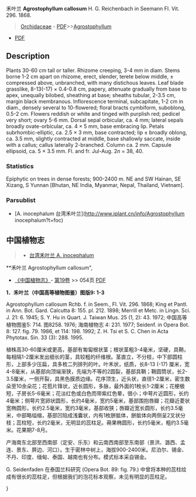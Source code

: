 禾叶兰 **Agrostophyllum callosum** H. G. Reichenbach in Seemann Fl. Vit. 296. 1868.

> [Orchidaceae](http://www.iplant.cn/info/Orchidaceae?t=foc) - [PDF](http://www.iplant.cn/foc/pdf/Orchidaceae.pdf)>>[Agrostophyllum](http://www.iplant.cn/info/Agrostophyllum?t=foc)
 - [PDF](http://www.iplant.cn/foc/pdf/Agrostophyllum.pdf)

## Description

Plants 30-60 cm tall or taller. Rhizome creeping, 3-4 mm in diam. Stems borne 1-2 cm apart on rhizome, erect, slender, terete below middle, ± compressed above, unbranched, with many distichous leaves. Leaf blade grasslike, 8-13(-17) × 0.4-0.8 cm, papery, attenuate gradually from base to apex, unequally bilobed, sheathing at base; sheaths tubular, 2-3.5 cm, margin black membranous. Inflorescence terminal, subcapitate, 1-2 cm in diam., densely several to 10-flowered; floral bracts cymbiform, suboblong, 0.5-2 cm. Flowers reddish or white and tinged with purplish red; pedicel very short; ovary 5-6 mm. Dorsal sepal orbicular, ca. 4 mm; lateral sepals broadly ovate-orbicular, ca. 4 × 5 mm, base embracing lip. Petals subrhombic-elliptic, ca. 2.5 × 3 mm, base contracted; lip ± broadly oblong, ca. 3.5 mm, slightly contracted at middle, base shallowly saccate, inside with a callus; callus laterally 2-branched. Column ca. 2 mm. Capsule ellipsoid, ca. 5 × 3.5 mm. Fl. and fr. Jul-Aug. 2*n* = 38, 40.

### Statistics
Epiphytic on trees in dense forests; 900-2400 m. NE and SW Hainan, SE Xizang, S Yunnan [Bhutan, NE India, Myanmar, Nepal, Thailand, Vietnam].

### Parsublist

* [A.  inocephalum  台湾禾叶兰](http://www.iplant.cn/info/Agrostophyllum inocephalum?t=foc)

## 中国植物志

> * [台湾禾叶兰  A.  inocephalum](Agrostophyllum-inocephalum-台湾禾叶兰.md)

**禾叶兰 Agrostophyllum callosum",

* [《中国植物志》](http://www.iplant.cn/frps)- [第19卷](http://www.iplant.cn/frps/vol/19) >> 054页 [PDF](http://www.iplant.cn/frps/pdf/19/054.pdf)

**1．禾叶兰（中国高等植物图鉴）图版9: 1-3**

Agrostophyllum callosum Rchb. f. in Seem., Fl. Vit. 296. 1868; King et Pantl. in Ann. Bot. Gard. Calcutta 8: 155. pl. 212. 1898; Merrill et Metc. in Lingn. Sci. J. 21: 6. 1945; S. Y. Hu in Quart. J. Taiwan Mus. 25 (1, 2): 43. 1972; 中国高等植物图鉴5: 714. 图8258. 1976; 海南植物志 4: 231. 1977; Seidenf. in Opera Bot. 8: 127. fig. 79. 1986, et 114: 198. 1992; Z. H. Tsi et S. C. Chen in Acta Phytotax. Sin. 33 (3): 288. 1995.

植株高30-60厘米或更高，基部有匍匐根状茎；根状茎粗3-4毫米，坚硬，具鞘，每相隔1-2厘米发出细长的茎，具较粗的纤维根。茎直立，不分枝，中下部圆柱形，上部多少压扁，具多枚二列排列的叶。叶禾状，纸质，长8-13 (-17) 厘米，宽4-8毫米，从基部向顶端渐狭，先端为不等的2圆裂，基部具鞘；鞘圆筒状，长2-3.5厘米，一侧开裂，具黑色膜质边缘。花序顶生，近头状，直径1-2厘米，密生数朵至10余朵花；花苞片箨状，近长圆形，多脉，最外面的1枚长1-2厘米；花梗极短，子房长5-6毫米；花淡红色或白色而带紫红色晕，很小；中萼片近圆形，长约4毫米；侧萼片宽卵状圆形，长约4毫米，宽约5毫米，基部围抱唇瓣；花瓣近菱状宽椭圆形，长约2.5毫米，宽约3毫米，基部收狭；唇瓣近宽长圆形，长约3.5毫米，中部略缢缩，基部凹陷成浅囊状，内有1枚胼胝体，胼胝体向两侧呈2叉状分枝；蕊柱短，长约2毫米，无明显的蕊柱足。蒴果椭圆形，长约5毫米，粗约3.5毫米。花果期7-8月。

产海南东北部至西南部（定安、乐东）和云南西南部至东南部（景洪、潞西、孟连、景东、屏边、河口）。生于密林中树上，海拔900-2400米。尼泊尔、锡金、不丹、印度、缅甸、泰国、越南也有分布。模式标本采自锡金。

G. Seidenfaden 在泰国兰科研究 (Opera Bot. 89: fig. 79.) 中曾将本种的蕊柱绘成有很长的蕊柱足，但根据我们的泡花标本观察，未见有明显的蕊柱足。

}